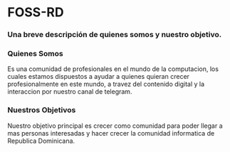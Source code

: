 # FOSS-RD

### Una breve descripción de quienes somos y nuestro objetivo.

### Quienes Somos
Es una comunidad de profesionales en el mundo de la computacion, los cuales estamos dispuestos a ayudar a quienes quieran crecer profesionalmente en este mundo, a travez del contenido digital y la interaccion por nuestro canal de telegram.

### Nuestros Objetivos
Nuestro objetivo principal es crecer como comunidad para poder llegar a mas personas interesadas y hacer crecer la comunidad informatica de Republica Dominicana.
